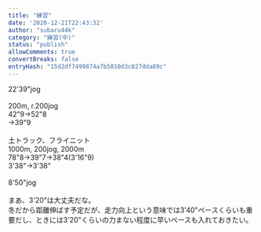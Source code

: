 ```yaml
---
title: "練習"
date: '2020-12-21T22:43:32'
author: "subaru44k"
category: "練習(中)"
status: "publish"
allowComments: true
convertBreaks: false
entryHash: "15d2df7499874a7b5010d3c827dda89c"
---
```

22'39"jog<br>
<br>
200m, r.200jog<br>
42"9→52"8<br>
→39"9<br>
<br>
土トラック、フライニット<br>
1000m, 200jog, 2000m<br>
78"8→39"7→38"4(3'16"9)<br>
3'38"→3'38"<br>
<br>
8'50"jog<br>
<br>
まあ、3'20"は大丈夫だな。<br>
冬だから距離伸ばす予定だが、走力向上という意味では3'40"ペースくらいも重要だし、ときには3'20"くらいの力まない程度に早いペースも入れておきたい。

